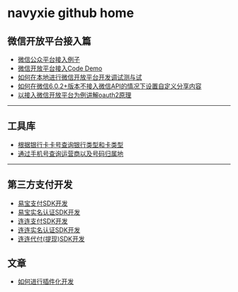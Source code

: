 # navyxie github home

<a name="微信开放平台接入篇" />

## 微信开放平台接入篇
 + [微信公众平台接入例子](https://github.com/navyxie/wechat-develop/)
 + [微信开放平台接入Code Demo](https://github.com/navyxie/wechat-develop-code/)
 + [如何在本地进行微信开放平台开发调试测与试](https://github.com/navyxie/wechat-develop-local-debug/)
 + [如何在微信6.0.2+版本不接入微信API的情况下设置自定义分享内容](https://github.com/navyxie/weixin_js/)
 + [以接入微信开放平台为例讲解oauth2原理](https://github.com/navyxie/oauth2-wechat-develop/)

----------

<a name="工具库" />

## 工具库
 + [根据银行卡卡号查询银行类型和卡类型](https://github.com/navyxie/bankcardinfo)
 + [通过手机号查询运营商以及号码归属地](https://github.com/navyxie/phone-service)

----------

<a name="第三方支付开发" />

## 第三方支付开发
 + [易宝支付SDK开发](https://github.com/navyxie/yeepay)
 + [易宝实名认证SDK开发](https://github.com/navyxie/yeepay-realname)
 + [连连支付SDK开发](https://github.com/navyxie/wapllpay)
 + [连连实名认证SDK开发](https://github.com/navyxie/llpayauth)
 + [连连代付(提现)SDK开发](https://github.com/navyxie/llpaycashpay)


<a name="文章" />

## 文章

 + [如何进行插件化开发](https://github.com/navyxie/how-to-plugin-development)